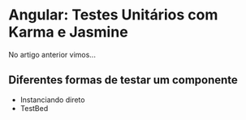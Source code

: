 # Angular: Testes Unitários com Karma e Jasmine

No artigo anterior vimos...

## Diferentes formas de testar um componente

- Instanciando direto
- TestBed
